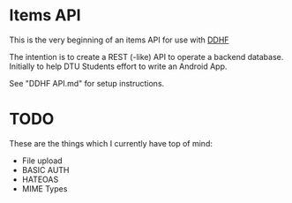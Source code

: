 ﻿Items API
=========
This is the very beginning of an items API for use with [DDHF](http://datamuseum.dk/)

The intention is to create a REST (-like) API to operate a backend database. Initially to help DTU Students effort to write an Android App.

See "DDHF API.md" for setup instructions.

TODO
====
These are the things which I currently have top of mind:
- File upload
- BASIC AUTH
- HATEOAS
- MIME Types
